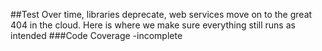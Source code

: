 ##Test
Over time, libraries deprecate, web services move on to the great 404 in the cloud.
Here is where we make sure everything still runs as intended
###Code Coverage
-incomplete
